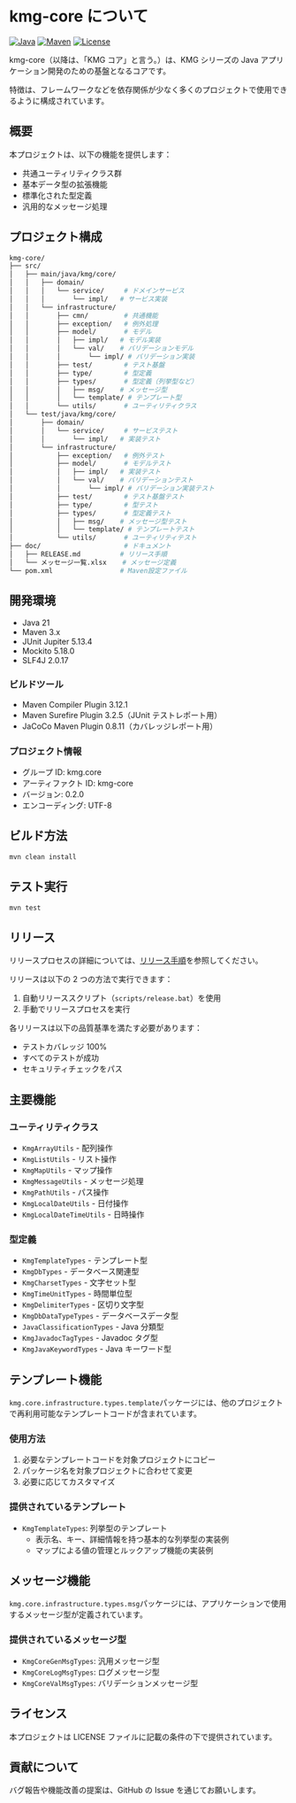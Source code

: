 # kmg-core について

[![Java](https://img.shields.io/badge/Java-21-orange.svg)](https://www.oracle.com/java/)
[![Maven](https://img.shields.io/badge/Maven-3.x-blue.svg)](https://maven.apache.org/)
[![License](https://img.shields.io/badge/License-MIT-green.svg)](LICENSE)

kmg-core（以降は、「KMG コア」と言う。）は、KMG シリーズの Java アプリケーション開発のための基盤となるコアです。

特徴は、フレームワークなどを依存関係が少なく多くのプロジェクトで使用できるように構成されています。

## 概要

本プロジェクトは、以下の機能を提供します：

- 共通ユーティリティクラス群
- 基本データ型の拡張機能
- 標準化された型定義
- 汎用的なメッセージ処理

## プロジェクト構成

```bash
kmg-core/
├── src/
│   ├── main/java/kmg/core/
│   │   ├── domain/
│   │   │   └── service/     # ドメインサービス
│   │   │       └── impl/   # サービス実装
│   │   └── infrastructure/
│   │       ├── cmn/         # 共通機能
│   │       ├── exception/   # 例外処理
│   │       ├── model/       # モデル
│   │       │   ├── impl/   # モデル実装
│   │       │   └── val/    # バリデーションモデル
│   │       │       └── impl/ # バリデーション実装
│   │       ├── test/        # テスト基盤
│   │       ├── type/        # 型定義
│   │       ├── types/       # 型定義（列挙型など）
│   │       │   ├── msg/    # メッセージ型
│   │       │   └── template/ # テンプレート型
│   │       └── utils/       # ユーティリティクラス
│   └── test/java/kmg/core/
│       ├── domain/
│       │   └── service/     # サービステスト
│       │       └── impl/   # 実装テスト
│       └── infrastructure/
│           ├── exception/   # 例外テスト
│           ├── model/       # モデルテスト
│           │   ├── impl/   # 実装テスト
│           │   └── val/    # バリデーションテスト
│           │       └── impl/ # バリデーション実装テスト
│           ├── test/        # テスト基盤テスト
│           ├── type/        # 型テスト
│           ├── types/       # 型定義テスト
│           │   ├── msg/    # メッセージ型テスト
│           │   └── template/ # テンプレートテスト
│           └── utils/       # ユーティリティテスト
├── doc/                     # ドキュメント
│   ├── RELEASE.md          # リリース手順
│   └── メッセージ一覧.xlsx    # メッセージ定義
└── pom.xml                 # Maven設定ファイル
```

## 開発環境

- Java 21
- Maven 3.x
- JUnit Jupiter 5.13.4
- Mockito 5.18.0
- SLF4J 2.0.17

### ビルドツール

- Maven Compiler Plugin 3.12.1
- Maven Surefire Plugin 3.2.5（JUnit テストレポート用）
- JaCoCo Maven Plugin 0.8.11（カバレッジレポート用）

### プロジェクト情報

- グループ ID: kmg.core
- アーティファクト ID: kmg-core
- バージョン: 0.2.0
- エンコーディング: UTF-8

## ビルド方法

```bash
mvn clean install
```

## テスト実行

```bash
mvn test
```

## リリース

リリースプロセスの詳細については、[リリース手順](doc/RELEASE.md)を参照してください。

リリースは以下の 2 つの方法で実行できます：

1. 自動リリーススクリプト（`scripts/release.bat`）を使用
2. 手動でリリースプロセスを実行

各リリースは以下の品質基準を満たす必要があります：

- テストカバレッジ 100%
- すべてのテストが成功
- セキュリティチェックをパス

## 主要機能

### ユーティリティクラス

- `KmgArrayUtils` - 配列操作
- `KmgListUtils` - リスト操作
- `KmgMapUtils` - マップ操作
- `KmgMessageUtils` - メッセージ処理
- `KmgPathUtils` - パス操作
- `KmgLocalDateUtils` - 日付操作
- `KmgLocalDateTimeUtils` - 日時操作

### 型定義

- `KmgTemplateTypes` - テンプレート型
- `KmgDbTypes` - データベース関連型
- `KmgCharsetTypes` - 文字セット型
- `KmgTimeUnitTypes` - 時間単位型
- `KmgDelimiterTypes` - 区切り文字型
- `KmgDbDataTypeTypes` - データベースデータ型
- `JavaClassificationTypes` - Java 分類型
- `KmgJavadocTagTypes` - Javadoc タグ型
- `KmgJavaKeywordTypes` - Java キーワード型

## テンプレート機能

`kmg.core.infrastructure.types.template`パッケージには、他のプロジェクトで再利用可能なテンプレートコードが含まれています。

### 使用方法

1. 必要なテンプレートコードを対象プロジェクトにコピー
2. パッケージ名を対象プロジェクトに合わせて変更
3. 必要に応じてカスタマイズ

### 提供されているテンプレート

- `KmgTemplateTypes`: 列挙型のテンプレート
  - 表示名、キー、詳細情報を持つ基本的な列挙型の実装例
  - マップによる値の管理とルックアップ機能の実装例

## メッセージ機能

`kmg.core.infrastructure.types.msg`パッケージには、アプリケーションで使用するメッセージ型が定義されています。

### 提供されているメッセージ型

- `KmgCoreGenMsgTypes`: 汎用メッセージ型
- `KmgCoreLogMsgTypes`: ログメッセージ型
- `KmgCoreValMsgTypes`: バリデーションメッセージ型

## ライセンス

本プロジェクトは LICENSE ファイルに記載の条件の下で提供されています。

## 貢献について

バグ報告や機能改善の提案は、GitHub の Issue を通じてお願いします。
